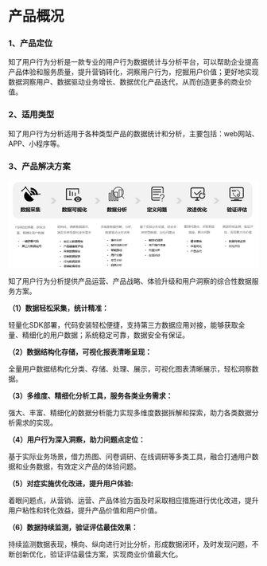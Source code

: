 # 产品概况

### 1、产品定位

知了用户行为分析是一款专业的用户行为数据统计与分析平台，可以帮助企业提高产品体验和服务质量，提升营销转化，洞察用户行为，挖掘用户价值；更好地实现数据洞察用户、数据驱动业务增长、数据优化产品迭代，从而创造更多的商业价值。

### 2、适用类型

知了用户行为分析适用于各种类型产品的数据统计和分析，主要包括：web网站、APP、小程序等。

### 3、产品解决方案

![](.gitbook/assets/tu-pian-1%20%282%29.png)

知了用户行为分析提供产品运营、产品战略、体验升级和用户洞察的综合性数据服务方案。

**（1）数据轻松采集，统计精准：**

轻量化SDK部署，代码安装轻松便捷，支持第三方数据应用对接，能够获取全量、精细化的用户数据；系统稳定可靠，数据安全有保证。

**（2）数据结构化存储，可视化报表清晰呈现：**

全量用户数据结构化分类、存储、处理、展示，可视化图表清晰展示，轻松洞察数据。

**（3）多维度、精细化分析工具，服务各类业务需求：**

强大、丰富、精细化的数据分析能力实现多维度数据拆解和探索，助力各类数据分析需求的实现。

**（4）用户行为深入洞察，助力问题点定位：**

基于实际业务场景，借力热图、问卷调研、在线调研等多类工具，融合打通用户数据和业务数据，有效定义产品的体验问题。

**（5）对症实施优化改进，提升用户体验:**

着眼问题点，从营销、运营、产品体验方面及时采取相应措施进行优化改进，提升用户粘性和转化效益，提升产品价值和用户价值。

**（6）数据持续监测，验证评估最佳效果：**

持续监测数据表现，横向、纵向进行对比分析，形成数据闭环，及时发现问题，不断创新优化，验证评估最佳方案，实现商业价值最大化。 

